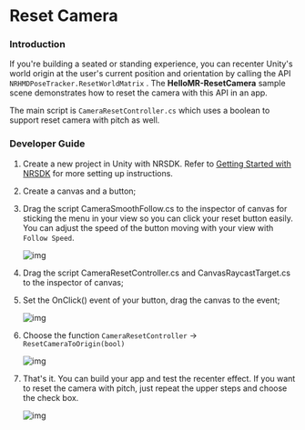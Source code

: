 # Reset Camera

### Introduction

If you're building a seated or standing experience, you can recenter Unity's world origin at the user's current position and orientation by calling the API `NRHMDPoseTracker.ResetWorldMatrix` . The **HelloMR-ResetCamera** sample scene demonstrates how to reset the camera with this API in an app. 

The main script is `CameraResetController.cs` which uses a boolean to support reset camera with pitch as well.

### Developer Guide

1. Create a new project in Unity with NRSDK. Refer to [Getting Started with NRSDK](https://app.gitbook.com/o/n9Gz0qLyZFcBAT9F8hDM/s/yXoV7SMVFQhr75lOIoQv/nrsdk-fundamentals/quickstart-for-android) for more setting up instructions.

2. Create a canvas and a button;

3. Drag the script CameraSmoothFollow.cs to the inspector of canvas for sticking the menu in your view so you can click your reset button easily. You can adjust the speed of the button moving with your view with `Follow Speed`.                   

   ![img](https://pub-8dffc52979c34362aa2dbe3a43f0792a.r2.dev/image-20240813172422883.png)

   

4. Drag the script CameraResetController.cs and CanvasRaycastTarget.cs to the inspector of canvas;

5. Set the OnClick() event of your button, drag the canvas to the event;

   ![img](https://pub-8dffc52979c34362aa2dbe3a43f0792a.r2.dev/image-20240813172426982.png)

   

6. Choose the function `CameraResetController` -> `ResetCameraToOrigin(bool)`

   ![img](https://pub-8dffc52979c34362aa2dbe3a43f0792a.r2.dev/image-20240813172430624-20240813172435799.png)

   

7. That's it. You can build your app and test the recenter effect. If you want to reset the camera with pitch, just repeat the upper steps and choose the check box.  

   ![img](https://pub-8dffc52979c34362aa2dbe3a43f0792a.r2.dev/image-20240813172441140.png)

   
